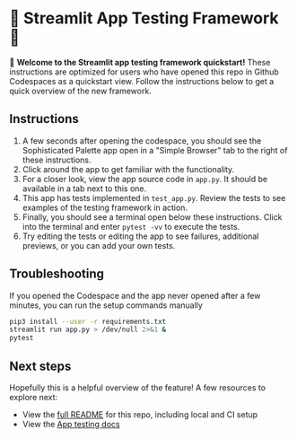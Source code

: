 # 🎈 Streamlit App Testing Framework 🎈

👋 **Welcome to the Streamlit app testing framework quickstart!** These instructions are optimized
for users who have opened this repo in Github Codespaces as a quickstart view. Follow the instructions
below to get a quick overview of the new framework.

## Instructions

1. A few seconds after opening the codespace, you should see the Sophisticated Palette app open in a "Simple Browser" tab to the right of these instructions.
1. Click around the app to get familiar with the functionality.
1. For a closer look, view the app source code in `app.py`. It should be available in a tab next to this one.
1. This app has tests implemented in `test_app.py`. Review the tests to see examples of the testing framework in action.
1. Finally, you should see a terminal open below these instructions. Click into the terminal and enter `pytest -vv` to execute the tests.
1. Try editing the tests or editing the app to see failures, additional previews, or you can add your own tests.

## Troubleshooting

If you opened the Codespace and the app never opened after a few minutes, you can run the setup commands manually

```sh
pip3 install --user -r requirements.txt
streamlit run app.py > /dev/null 2>&1 &
pytest
```

## Next steps

Hopefully this is a helpful overview of the feature! A few resources to explore next:

- View the [full README](./README.md) for this repo, including local and CI setup
- View the [App testing docs](https://docs.streamlit.io/library/api-reference/app-testing)
